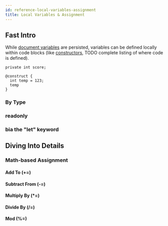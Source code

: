 ```yaml
---
id: reference-local-variables-assignment
title: Local Variables & Assignment
---
```


## Fast Intro
While [document variables](/doc/reference-document-variables) are persisted, variables can be defined locally within code blocks (like [constructors](/docs/reference-constructor), TODO complete listing of where code is defined).

```adama
private int score;

@construct {
  int temp = 123;
  temp
}
```

### By Type

### readonly

### bia the "let" keyword

## Diving Into Details

### Math-based Assignment

#### Add To (+=)

#### Subtract From (-=)

#### Multiply By (\*=)

#### Divide By (/=)

#### Mod (%=)

